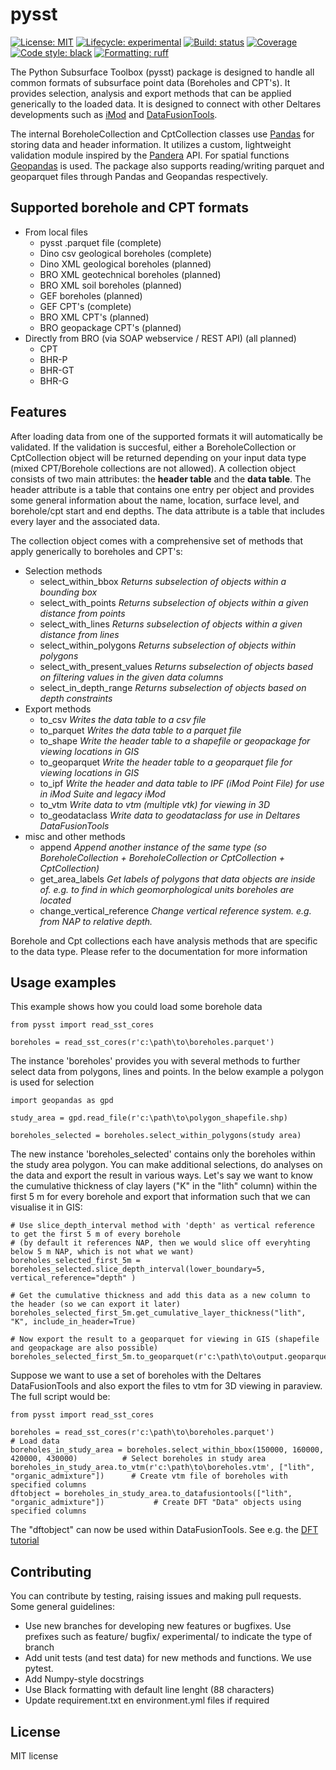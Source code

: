 # pysst
[![License: MIT](https://img.shields.io/pypi/l/imod)](https://choosealicense.com/licenses/mit)
[![Lifecycle: experimental](https://lifecycle.r-lib.org/articles/figures/lifecycle-experimental.svg)](https://lifecycle.r-lib.org/articles/stages.html)
[![Build: status](https://gitlab.com/deltares/tgg-projects/subsurface-toolbox/pysst/badges/main/pipeline.svg)](https://gitlab.com/deltares/tgg-projects/subsurface-toolbox/pysst/-/pipelines)
[![Coverage](https://gitlab.com/deltares/tgg-projects/subsurface-toolbox/pysst/badges/main/coverage.svg)](https://gitlab.com/deltares/tgg-projects/subsurface-toolbox/pysst/-/pipelines)
[![Code style: black](https://img.shields.io/badge/code%20style-black-000000.svg)](https://github.com/ambv/black)
[![Formatting: ruff](https://camo.githubusercontent.com/238a858d2190f028e2acde6cf05c6f71b67b3ad439e2788a518ae40f8fc2d0e3/68747470733a2f2f696d672e736869656c64732e696f2f62616467652f6c696e7465722d727566662d726564)](https://github.com/charliermarsh/ruff)

The Python Subsurface Toolbox (pysst) package is designed to handle all common formats of subsurface point data (Boreholes and CPT's). It provides selection, analysis and export methods that can be applied generically to the loaded data. It is designed to connect with other Deltares developments such as [iMod](https://gitlab.com/deltares/imod) and [DataFusionTools](https://bitbucket.org/DeltaresGEO/datafusiontools/src/master/).

The internal BoreholeCollection and CptCollection classes use [Pandas](https://pandas.pydata.org/) for storing data and header information. It utilizes a custom, lightweight validation module inspired by the [Pandera](https://pandera.readthedocs.io/en/stable/) API. For spatial functions [Geopandas](https://geopandas.org/en/stable/) is used. The package also supports reading/writing parquet and geoparquet files through Pandas and Geopandas respectively. 


## Supported borehole and CPT formats
- From local files
    - pysst .parquet file (complete)
    - Dino csv geological boreholes (complete)
    - Dino XML geological boreholes (planned)
    - BRO XML geotechnical boreholes (planned)
    - BRO XML soil boreholes (planned)
    - GEF boreholes (planned)
    - GEF CPT's (complete)
    - BRO XML CPT's (planned)
    - BRO geopackage CPT's (planned)
- Directly from BRO (via SOAP webservice / REST API) (all planned)
    - CPT
    - BHR-P
    - BHR-GT
    - BHR-G

## Features
After loading data from one of the supported formats it will automatically be validated. If the validation is succesful, either a BoreholeCollection or CptCollection object will be returned depending on your input data type (mixed CPT/Borehole collections are not allowed). A collection object consists of two main attributes: the **header table** and the **data table**. The header attribute is a table that contains one entry per object and provides some general information about the name, location, surface level, and borehole/cpt start and end depths. The data attribute is a table that includes every layer and the associated data.

The collection object comes with a comprehensive set of methods that apply generically to boreholes and CPT's:

- Selection methods    
    - select_within_bbox                *Returns subselection of objects within a bounding box*
    - select_with_points                *Returns subselection of objects within a given distance from points*
    - select_with_lines                 *Returns subselection of objects within a given distance from lines*
    - select_within_polygons            *Returns subselection of objects within polygons* 
    - select_with_present_values        *Returns subselection of objects based on filtering values in the given data columns* 
    - select_in_depth_range             *Returns subselection of objects based on depth constraints* 
- Export methods
    - to_csv                            *Writes the data table to a csv file*
    - to_parquet                        *Writes the data table to a parquet file*
    - to_shape                          *Write the header table to a shapefile or geopackage for viewing locations in GIS*
    - to_geoparquet                     *Write the header table to a geoparquet file for viewing locations in GIS*
    - to_ipf                            *Write the header and data table to IPF (iMod Point File) for use in iMod Suite and legacy iMod*
    - to_vtm                            *Write data to vtm (multiple vtk) for viewing in 3D*
    - to_geodataclass                   *Write data to geodataclass for use in Deltares DataFusionTools*
- misc and other methods
    - append                            *Append another instance of the same type (so BoreholeCollection + BoreholeCollection or CptCollection + CptCollection)*
    - get_area_labels                   *Get labels of polygons that data objects are inside of. e.g. to find in which geomorphological units boreholes are located*
    - change_vertical_reference         *Change vertical reference system. e.g. from NAP to relative depth.*

Borehole and Cpt collections each have analysis methods that are specific to the data type. Please refer to the documentation for more information

## Usage examples
This example shows how you could load some borehole data
```
from pysst import read_sst_cores

boreholes = read_sst_cores(r'c:\path\to\boreholes.parquet')
```

The instance 'boreholes' provides you with several methods to further select data from polygons, lines and points. In the below example a polygon is used for selection
```
import geopandas as gpd

study_area = gpd.read_file(r'c:\path\to\polygon_shapefile.shp)

boreholes_selected = boreholes.select_within_polygons(study area)
```

The new instance 'boreholes_selected' contains only the boreholes within the study area polygon. You can make additional selections, do analyses on the data and export the result in various ways. Let's say we want to know the cumulative thickness of clay layers ("K" in the "lith" column) within the first 5 m for every borehole and export that information such that we can visualise it in GIS:
```
# Use slice_depth_interval method with 'depth' as vertical reference to get the first 5 m of every borehole 
# (by default it references NAP, then we would slice off everyhting below 5 m NAP, which is not what we want)
boreholes_selected_first_5m = boreholes_selected.slice_depth_interval(lower_boundary=5, vertical_reference="depth" )

# Get the cumulative thickness and add this data as a new column to the header (so we can export it later)
boreholes_selected_first_5m.get_cumulative_layer_thickness("lith", "K", include_in_header=True)

# Now export the result to a geoparquet for viewing in GIS (shapefile and geopackage are also possible)
boreholes_selected_first_5m.to_geoparquet(r'c:\path\to\output.geoparquet)  
```

Suppose we want to use a set of boreholes with the Deltares DataFusionTools and also export the files to vtm for 3D viewing in paraview. The full script would be:
```
from pysst import read_sst_cores

boreholes = read_sst_cores(r'c:\path\to\boreholes.parquet')                                     # Load data
boreholes_in_study_area = boreholes.select_within_bbox(150000, 160000, 420000, 430000)          # Select boreholes in study area
boreholes_in_study_area.to_vtm(r'c:\path\to\boreholes.vtm', ["lith", "organic_admixture"])      # Create vtm file of boreholes with specified columns
dftobject = boreholes_in_study_area.to_datafusiontools(["lith", "organic_admixture"])           # Create DFT "Data" objects using specified columns
```
The "dftobject" can now be used within DataFusionTools. See e.g. the [DFT tutorial](https://datafusiontools.readthedocs.io/en/latest/index.html)

## Contributing

You can contribute by testing, raising issues and making pull requests. Some general guidelines:

- Use new branches for developing new features or bugfixes. Use prefixes such as feature/ bugfix/ experimental/ to indicate the type of branch
- Add unit tests (and test data) for new methods and functions. We use pytest.
- Add Numpy-style docstrings
- Use Black formatting with default line lenght (88 characters)
- Update requirement.txt en environment.yml files if required

## License
MIT license

